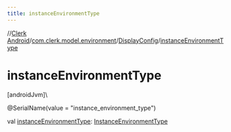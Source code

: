 ```yaml
---
title: instanceEnvironmentType
---
```

//[Clerk Android](../../../index.html)/[com.clerk.model.environment](../index.html)/[DisplayConfig](index.html)/[instanceEnvironmentType](instance-environment-type.html)



# instanceEnvironmentType



[androidJvm]\




@SerialName(value = &quot;instance_environment_type&quot;)



val [instanceEnvironmentType](instance-environment-type.html): [InstanceEnvironmentType](../-instance-environment-type/index.html)




